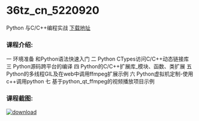 # 36tz_cn_5220920
Python 与C/C++编程实战
[下载地址](http://www.36tz.cn/article/5220920 "下载地址")
### 课程介绍:
一 环境准备 和Python语法快速入门
二 Python CTypes访问C/C++动态链接库
三 Python源码跨平台的编译
四 Python的C/C++扩展库_模块、函数、类扩展
五 Python的多线程GIL及在web中调用ffmpeg扩展示例
六 Python虚拟机定制-使用c++调用python
七 基于python_qt_ffmpeg的视频播放项目示例

### 课程截图:
[![download](http://36tz.cn/muke_img/2021_08_2-71.png "下载地址")](http://www.36tz.cn "下载地址")
